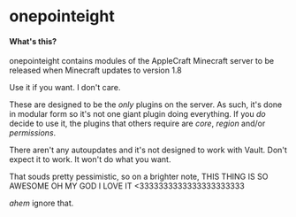 onepointeight
=============

#### What's this? ####

onepointeight contains modules of the AppleCraft Minecraft server to be released when Minecraft updates to version 1.8

Use it if you want. I don't care.

These are designed to be the *only* plugins on the server. As such, it's done in modular form so it's not one giant plugin doing everything. If you *do* decide to use it, the plugins that others require are _core_, _region_ and/or _permissions_.

There aren't any autoupdates and it's not designed to work with Vault. Don't expect it to work. It won't do what you want.

That souds pretty pessimistic, so on a brighter note, THIS THING IS SO AWESOME OH MY GOD I LOVE IT <3333333333333333333333

*ahem* ignore that.
